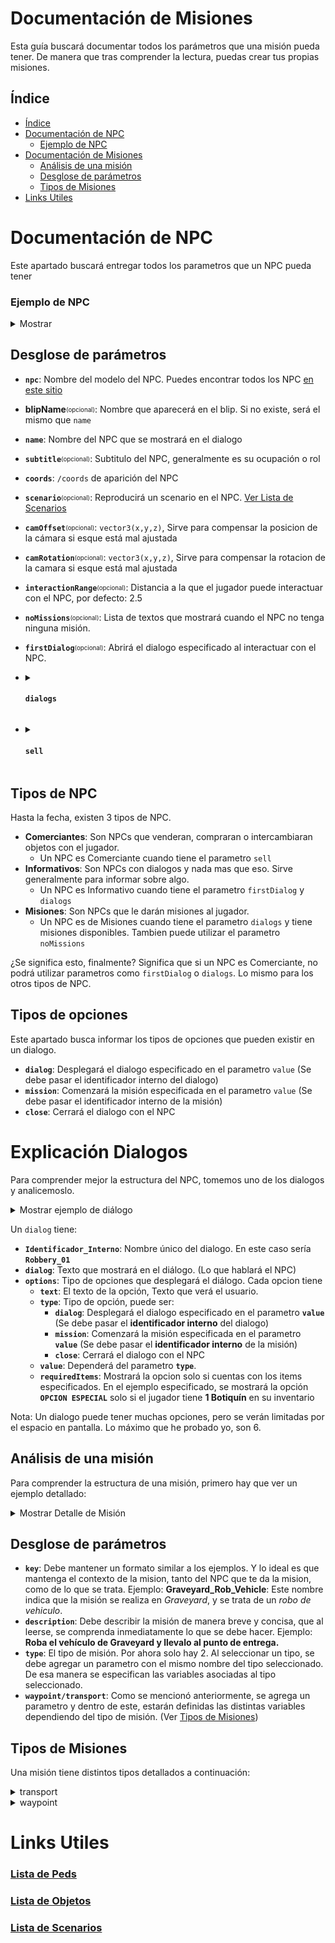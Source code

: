 # Documentación de Misiones
Esta guía buscará documentar todos los parámetros que una misión pueda tener.
De manera que tras comprender la lectura, puedas crear tus propias misiones.

## Índice
- [Índice](#Índice)
- [Documentación de NPC](#Documentación-de-NPC)
  - [Ejemplo de NPC](#Ejemplo-de-NPC)
- [Documentación de Misiones](#Documentación-de-Misiones)
  - [Análisis de una misión](#Análisis-de-una-misión)
  - [Desglose de parámetros](#Desglose-de-parámetros)
  - [Tipos de Misiones](#Tipos-de-Misiones)
- [Links Utiles](#Links-Utiles)




# Documentación de NPC
Este apartado buscará entregar todos los parametros que un NPC pueda tener



### Ejemplo de NPC
<details> 
	<summary>Mostrar</summary>

```lua
["Jorge_Herido"] = { -- Identificador Interno del NPC
	-- Modelo del NPC. (https://forge.plebmasters.de/peds)
	npc = 'a_m_y_bevhills_01', 
	
	-- Nombre del NPC que se mostrará en el dialogo
	name = 'Joel', 

	-- (opcional) Subtitulo
	subtitle = 'Empleado de Rogers', 
	
	-- /coords de aparición del NPC
	coords = vec(-627.34, -1567.17, 25.00, 181.67), 
	
	-- Define si el ped estará reproduciendo un Scenario (https://bit.ly/3ui4V3N)
	scenario = "WORLD_HUMAN_STUPOR", 
	
	-- Parametros para arreglar la posición de la camara en caso de error
	camOffset = vector3(0.85, 0.0, 0.0), 
	
	-- Parametros para arreglar la rotacion de la camara en caso de error
	camRotation = vector3(-40.0, 0.0, 0.0),
	
	-- Distancia a la que debe estar el jugador para interactuar con el NPC
	interactionRange = 2.5, 
	
	-- Lista de mensajes que mostrará cuando el NPC no tenga ninguna misión disponible.
	noMissions = { "Agh.. estoy.. muriendo..", "Oh, mierda... *agh*" }, 
	
	-- Al interactuar con el NPC, abrira el dialogo especificado
	-- Esto hará que el NPC sea Informativo. (Ver Tipos de NPC más abajo)
	firstDialog = "greetings" 
	
	-- Aqui se definen los dialogos que el NPC tendrá.
	-- Este parametro es para los NPC Informativos y de Misiones.
	-- Ver "Explicacion de Dialogos" más abajo
	dialogs = { },
	
	-- Este parametro se utiliza solo cuando el NPC es Comerciante. No puede tener firstDialog ni dialogs.
	sell = { },
}
```
</details>

## Desglose de parámetros
- **`npc`**: Nombre del modelo del NPC. Puedes encontrar todos los NPC [en este sitio](https://wiki.rage.mp/index.php?title=Peds)
- **blipName**<sub><sup>(opcional)</sub></sup>: Nombre que aparecerá en el blip. Si no existe, será el mismo que `name`
- **`name`**: Nombre del NPC que se mostrará en el dialogo
- **`subtitle`**<sub><sup>(opcional)</sub></sup>: Subtitulo del NPC, generalmente es su ocupación o rol
- **`coords`**: `/coords` de aparición del NPC
- **`scenario`**<sub><sup>(opcional)</sub></sup>: Reproducirá un scenario en el NPC. [Ver Lista de Scenarios](#Links-Utiles)
- **`camOffset`**<sub><sup>(opcional)</sub></sup>: `vector3(x,y,z)`, Sirve para compensar la posicion de la cámara si esque está mal ajustada
- **`camRotation`**<sub><sup>(opcional)</sub></sup>: `vector3(x,y,z)`, Sirve para compensar la rotacion de la camara si esque está mal ajustada
- **`interactionRange`**<sub><sup>(opcional)</sub></sup>: Distancia a la que el jugador puede interactuar con el NPC, por defecto: 2.5
- **`noMissions`**<sub><sup>(opcional)</sub></sup>: Lista de textos que mostrará cuando el NPC no tenga ninguna misión.
- **`firstDialog`**<sub><sup>(opcional)</sub></sup>: Abrirá el dialogo especificado al interactuar con el NPC.

- <details><summary> 	
		
	#### `dialogs`	
	</summary>
	
	- <details><summary> Identificador_Unico </summary> 
	
		- **`dialog`**: Texto que se mostrará al abrir el dialogo. (Básicamente es lo que el NPC habla)
		- <details><summary> options </summary> 
	
			- **`text`**: Texto que se muestra en la opcion
			- **`type`**: Tipo de opción (Ver [Tipos de Opciones](#Tipos-de-opciones))
			- **`value`**: Valor del tipo especificado. (Si es dialog, ¿que dialogo?, si es mission, ¿que misión?)
			- **`type`**: Tipo de opción
		</details>
	</details>
</details>

	
- <details>
	<summary> 
	
	#### `sell` 
	</summary>
	
	- **`dialog`**: Dialogo que mostrará al abrir la interacción
	- <details><summary> items </summary>
	
	  - <details><summary> require: item que se requiere </summary>
	
	    - **`item`**: Puede ser `money`, `xp`, o el nombre del item
	    - **`weapon`**: Si es un arma, en lugar de `item`, se utiliza `weapon`
	    - **`amount`**: Cantidad a dar del item especificado
	    </details>
	  - <details><summary> rewards: item que se obtendrá </summary>

	    - **`item`**: Puede ser `money`, `xp`, o el nombre del item
	    - **`weapon`**: Si es un arma, en lugar de `item`, se utiliza `weapon`
	    - **`amount`**: Cantidad a dar del item especificado
	    </details>
	</details>
</details>



## Tipos de NPC
Hasta la fecha, existen 3 tipos de NPC.
- **Comerciantes**: Son NPCs que venderan, compraran o intercambiaran objetos con el jugador.
	- Un NPC es Comerciante cuando tiene el parametro `sell`
- **Informativos**: Son NPCs con dialogos y nada mas que eso. Sirve generalmente para informar sobre algo.
	- Un NPC es Informativo cuando tiene el parametro `firstDialog` y `dialogs`
- **Misiones**: Son NPCs que le darán misiones al jugador.
	- Un NPC es de Misiones cuando tiene el parametro `dialogs` y tiene misiones disponibles. Tambien puede utilizar el parametro `noMissions`

¿Se significa esto, finalmente?
Significa que si un NPC es Comerciante, no podrá utilizar parametros como `firstDialog` o `dialogs`.
Lo mismo para los otros tipos de NPC.

## Tipos de opciones
Este apartado busca informar los tipos de opciones que pueden existir en un dialogo.

- **`dialog`**: Desplegará el dialogo especificado en el parametro `value` (Se debe pasar el identificador interno del dialogo)
- **`mission`**: Comenzará la misión especificada en el parametro `value` (Se debe pasar el identificador interno de la misión)
- **`close`**: Cerrará el dialogo con el NPC
</details>

# Explicación Dialogos
Para comprender mejor la estructura del NPC, tomemos uno de los dialogos y analicemoslo.
<details>
	<summary>Mostrar ejemplo de diálogo</summary>

```lua
["Robbery_01"] = { 
	dialog = 'Eh, tu.. Tengo un vehiculo para tí.. ¿Puedes entregarlo en un garage? Te pagaré bien..',
	options = {
		{ text = 'Vale', type = 'dialog', value = 'more_info' },
		{ text = 'No, gracias', type = 'dialog', value = 'deny' },
		{ text = 'OPCION ESPECIAL ',
		  type = 'dialog', 
		  value = 'more_info',
	          requiredItems = {	{ item = "medikit", amount = 1, removeOnInteract = true}	}
		},
	},
},
```
</details>


Un `dialog` tiene:
- **`Identificador_Interno`**: Nombre único del dialogo. En este caso sería **`Robbery_01`**
- **`dialog`**: Texto que mostrará en el diálogo. (Lo que hablará el NPC) 
- **`options`**: Tipo de opciones que desplegará el diálogo. Cada opcion tiene 
  - **`text`**: El texto de la opción, Texto que verá el usuario.
  - **`type`**: Tipo de opción, puede ser:
    - **`dialog`**: Desplegará el dialogo especificado en el parametro **`value`** (Se debe pasar el **identificador interno** del dialogo)
    - **`mission`**: Comenzará la misión especificada en el parametro **`value`** (Se debe pasar el **identificador interno** de la misión)
    - **`close`**: Cerrará el dialogo con el NPC
  - **`value`**: Dependerá del parametro **`type`**.
  - **`requiredItems`**: Mostrará la opcion solo si cuentas con los items especificados. En el ejemplo especificado, se mostrará la opción **`OPCION ESPECIAL`** solo si el jugador tiene **1 Botiquín** en su inventario


Nota: Un dialogo puede tener muchas opciones, pero se verán limitadas por el espacio en pantalla. Lo máximo que he probado yo, son 6.




## Análisis de una misión
Para comprender la estructura de una misión, primero hay que ver un ejemplo detallado:


<details> 
	<summary> Mostrar Detalle de Misión</summary>
**Esta es una misión que spawnea un sultan3, el cual debe llevarse de un punto A a un punto B.**

```lua
{
	-- Nombre interno de la misión. Debe ser único y servira para enlazarla a una opción de dialogo (lo veremos más adelante)
	key = "Delivery_Thief_Vehicle_01",
	
	-- Mensaje que aparecerá al inicio de la misión. Generalmente notifica lo que el jugador debe hacer
	-- Ver Ejemplo (https://i.imgur.com/Le3AiMx.png)
	description = "Entrega el ~b~vehículo~s~ en el ~y~punto de entrega~s~ antes de que se acabe el tiempo.",

	-- Tipo de mision. Pueden ser: transport | waypoint
	type = "transport",

	-- Si el tipo de misión es transport, se agrega el parametro transport con sus parametros correspondientes
	-- En este caso, transport tiene estos 4
	transport = {
		vehicle = "sultan3", -- Modelo del vehiculo a spawnear
		from = vec(-1311.46, -600.84, 26.98, 85.72), -- /coords de spawn del vehiculo
		to = vec(826.27, -156.32, 26.75, 75.40),-- /coords de entrega del vehiculo
		timerOutsideVehicle = 60, -- Un contador opcional en Segundos que controla que el jugador no pase mucho tiempo fuera del vehiculo.
	},

	-- Tiempo límite en segundos para completar la misión. Si pasan los segundos especificados, la misión fallará.
	timer = 300,
	
	-- Cada misión necesita tener un NPCs asociado con el cual tomarás esa misión.
	npc = {
		name = "NPC_Robberies", -- Identificador_Unico del NPC asociado
		dialog = "Robbery_01" -- Identificador_Unico del dialogo que se abrirá para presentarte esta misión
	},
	-- Esto quiere decir, que para "tomar" esta misión, primero necesitas hablar con un NPC, ese NPC necesita un dialogo,
	-- y ese dialogo necesita una opción que al seleccionarla, te active la misión.
	-- (Lo veremos más adelante en la estructura del npc)

	-- Te dará los items especificados apenas comience la misión.
	-- En esta misión no tiene mucho sentido, pero en otras, se te podría dar un botiquín para ayudarte con la misión,
	-- un bate, o cualquier item que te ayude con la misión.
	rewardsWhenActive = {
		{ item = "medikit", amount = 1 },
	},

	-- Te dará los items especificados cuando completes la misión
	-- item puede ser <money> | <xp> | <o incluso el nombre de un item>
	rewards = {
		{ item = "water", value = "2" },
		{ item = "money", value = "10000" },
		{ item = "xp", value = "50" },
	},
},
```

</details>

## Desglose de parámetros
- **`key`**: Debe mantener un formato similar a los ejemplos. Y lo ideal es que mantenga el contexto de la mision, tanto del NPC que te da la mision, como de lo que se trata. Ejemplo: **Graveyard_Rob_Vehicle**: Este nombre indica que la misión se realiza en *Graveyard*, y se trata de un *robo de vehiculo*.
- **`description`**: Debe describir la misión de manera breve y concisa, que al leerse, se comprenda inmediatamente lo que se debe hacer. Ejemplo: **Roba el vehículo de Graveyard y llevalo al punto de entrega.**
- **`type`**: El tipo de misión. Por ahora solo hay 2. Al seleccionar un tipo, se debe agregar un parametro con el mismo nombre del tipo seleccionado. De esa manera se especifican las variables asociadas al tipo seleccionado.
- **`waypoint/transport`**: Como se mencionó anteriormente, se agrega un parametro y dentro de este, estarán definidas las distintas variables dependiendo del tipo de misión. (Ver [Tipos de Misiones](#Tipos-de-misionnes))

 

## Tipos de Misiones
Una misión tiene distintos tipos detallados a continuación:

	
<details><summary> transport </summary>

- **`vehicle`**: modelo del vehiculo a transportar
- **`from`**: `/coords` de aparición del vehículo
- **`to`**: `/coords` de entrega del vehículo
- **`timerOutsideVehicle`**: Cantidad de segundos que un jugador puede estar afuera de su vehiculo. Al llegar a 0, la misión fallará.
</details>

<details><summary> waypoint </summary>

- **`coords`**: `/coords` de destino
- **`msgAtArrival`**: Mensaje que aparecerá al llegar al destino
- **`timer`**: Tiempo límite en segundos para llegar al destino. Si llega a 0, termina la misión
- **`npc`**: Si este parametro existe, significa que el NPC especificado, te seguirá durante tu trayecto.
	-  **`name`**: Identificador_Unico del NPC
	- (Se agregarán más parametros)

</details>



# Links Utiles

### [Lista de Peds](https://forge.plebmasters.de/peds)
### [Lista de Objetos](https://forge.plebmasters.de/objects)
### [Lista de Scenarios](https://github.com/DurtyFree/gta-v-data-dumps/blob/master/scenariosCompact.json)


